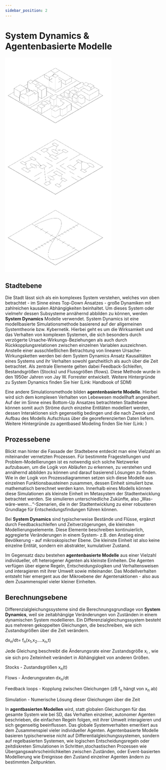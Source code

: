 ```yaml
---
sidebar_position: 2
---
```


# System Dynamics & Agentenbasierte Modelle

![Example banner](./img/ebenen.png)

## Stadtebene

Die Stadt lässt sich als ein komplexes System verstehen, welches von oben betrachtet - im Sinne eines Top-Down Ansatzes - große Dynamiken mit zahlreichen kausalen Abhängigkeiten beinhaltet. 
Um dieses System oder vielmehr dessen Subsysteme annähernd abbilden zu können, werden **System Dynamics** Modelle verwendet. System Dynamics ist eine modellbasierte Simulationsmethode basierend auf der allgemeinen Systemtheorie bzw. Kybernetik. Hierbei geht es um die Wirksamkeit und das Verhalten von komplexen Systemen, die sich besonders durch verzögerte Ursache-Wirkungs-Beziehungen als auch durch Rückkopplungsrelationen zwischen einzelnen Variablen auszeichnen. Anstelle einer ausschließlichen Betrachtung von linearen Ursache-Wirkungsketten werden bei dem System Dynamics Ansatz Kausalitäten eines Systems und ihr Verhalten sowohl ganzheitlich als auch über die Zeit betrachtet. Als zentrale Elemente gelten dabei Feedback-Schleifen, Bestandsgrößen (Stocks) und Flussgrößen (flows). Diese Methode wurde in den 1950er Jahren von Jay W. Forrester entwickelt. Weitere Hintergründe zu System Dynamics finden Sie hier (Link: Handbook of SDM)

Eine andere Simulationsmethode bilden **agentenbasierte Modelle**. Hierbei wird sich dem komplexen Verhalten von Lebewesen modellhaft angenähert. Auf der im Sinne eines Bottom-Up Ansatzes betrachteten Stadtebene können somit auch Ströme durch einzelne Entitäten modelliert werden, dessen Interaktionen sich gegenseitig bedingen und die nach Zweck und Aufbau des Modells Aufschluss über die georeferenzierten Daten liefern. Weitere Hintergründe zu agentbased Modeling finden Sie hier (Link: )

## Prozessebene 

Blickt man hinter die Fassade der Stadtebene entdeckt man eine Vielzahl an miteinander vernetzten Prozessen. Für bestimmte Fragestellungen und Problem-Modellierungen ist es notwendig sich solche Netzwerke aufzubauen, um die Logik von Abläufen zu erkennen, zu verstehen und annähernd abbilden zu können und darauf basierend Lösungen zu finden. Wie in der Logik von Prozessdiagrammen setzen sich diese Modelle aus einzelnen Funktionsbausteinen zusammen, dessen Einheit simuliert bzw. mathematisch berechnet werden kann. Innerhalb eines Modells können diese Simulationen als kleinste Einheit im Metasystem der Stadtentwicklung betrachtet werden. Sie simulieren unterschiedliche Zukünfte, also „Was-wäre-wenn…“-Szenarien, die in der Stadtentwicklung zu einer robusteren Grundlage für Entscheidungsfindungen führen können. 

Bei **System Dynamics** sind typischerweise Bestände und Flüsse, ergänzt durch Feedbackschleifen und Zeitverzögerungen, die kleinsten Modellierungselemente. Diese Elemente beschreiben kontinuierlich, aggregierte Veränderungen in einem System- z.B. den Anstieg einer Bevölkerung - auf mikroskopischer Ebene. Die kleinste Einheit ist also keine einzelne Entität, sondern ein abstrakter, kumulativer Zustand.

Im Gegensatz dazu bestehen **agentenbasierte Modelle** aus einer Vielzahl individueller, oft heterogener Agenten als kleinste Einheiten. Die Agenten verfügen über eigene Regeln, Entscheidungslogiken und Verhaltensweisen und interagieren mit ihrer Umwelt sowie miteinander. Das Modellverhalten entsteht hier emergent aus der Mikroebene der Agentenaktionen - also aus dem Zusammenspiel vieler kleiner Einheiten.

## Berechnungsebene

Differenzialgleichungssysteme sind die Berechnungsgrundlage von **System Dynamics**, weil sie zeitabhängige Veränderungen von Zuständen in einem dynamischen System modellieren. Ein Differenzialgleichungssystem besteht aus mehreren gekoppelten Gleichungen, die beschreiben, wie sich Zustandsgrößen über die Zeit verändern.

dx<sub>n</sub>/dt= f<sub>n</sub>(x<sub>1</sub>,x<sub>2</sub>….x<sub>n</sub>,t)

Jede Gleichung beschreibt die Änderungsrate einer Zustandsgröße x<sub>i</sub> , wie sie sich pro Zeiteinheit verändert in Abhängigkeit von anderen Größen.

<p>Stocks - Zustandsgrößen x<sub>n</sub>(t)</p>
<p>Flows - Änderungsraten dx<sub>n</sub>/dt</p>
<p>Feedback loops - Kopplung zwischen Gleichungen (zB f<sub>n</sub> hängt von x<sub>n</sub> ab)</p>
<p>Simulation - Numerische Lösung dieser Gleichungen über die Zeit</p> 

In **agentbasierten Modellen** wird, statt globalen Gleichungen für das gesamte System wie bei SD, das Verhalten einzelner, autonomer Agenten beschrieben, die einfachen Regeln folgen, mit ihrer Umwelt interagieren und sich gegenseitig beeinflussen. Das globale Systemverhalten emeritiert aus dem Zusammenspiel vieler individueller Agenten.
Agentenbasierte Modelle basieren typischerweise nicht auf Differentialgleichungssystemen, sondern auf regelbasierten Systemen, wie logischen Entscheidungsregeln oder zeitdiskreten Simulationen in Schritten,stochastischen Prozessen wie Übergangswahrscheinlichkeiten zwischen Zuständen, oder Event-basierten Modellierung wie Ereignisse den Zustand einzelner Agenten ändern zu bestimmten Zeitpunkten.

